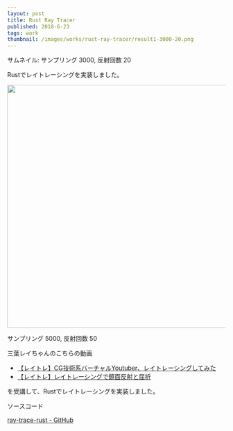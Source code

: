 ```yaml
---
layout: post
title: Rust Ray Tracer
published: 2018-6-23
tags: work
thumbnail: /images/works/rust-ray-tracer/result1-3000-20.png
---
```


サムネイル: サンプリング 3000, 反射回数 20

Rustでレイトレーシングを実装しました。

<!--more-->

<p>
    <img src="/images/works/rust-ray-tracer/result1-5000-50.png" width="560" class="has-image-centered">
</p>

サンプリング 5000, 反射回数 50

三葉レイちゃんのこちらの動画

- [【レイトレ】CG技術系バーチャルYoutuber、レイトレーシングしてみた](https://www.youtube.com/watch?v=4XeJEDuhyPs)
- [【レイトレ】レイトレーシングで鏡面反射と屈折](https://www.youtube.com/watch?v=hzeT48zUx1M)

を受講して、Rustでレイトレーシングを実装しました。

ソースコード

<a href="/" target="_blank" rel="noopener"></a>
[ray-trace-rust - GitHub](https://github.com/wraikny/ray-trace-rust)